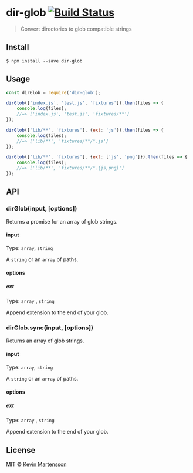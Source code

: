 # dir-glob [![Build Status](https://travis-ci.org/kevva/dir-glob.svg?branch=master)](https://travis-ci.org/kevva/dir-glob)

> Convert directories to glob compatible strings


## Install

```
$ npm install --save dir-glob
```


## Usage

```js
const dirGlob = require('dir-glob');

dirGlob(['index.js', 'test.js', 'fixtures']).then(files => {
	console.log(files);
	//=> ['index.js', 'test.js', 'fixtures/**']
});

dirGlob(['lib/**', 'fixtures'], {ext: 'js'}).then(files => {
	console.log(files);
	//=> ['lib/**', 'fixtures/**/*.js']
});

dirGlob(['lib/**', 'fixtures'], {ext: ['js', 'png']}).then(files => {
	console.log(files);
	//=> ['lib/**', 'fixtures/**/*.{js,png}']
});
```


## API

### dirGlob(input, [options])

Returns a promise for an array of glob strings.

#### input

Type: `array`, `string`

A `string` or an `array` of paths.

#### options

##### ext

Type: `array` , `string`

Append extension to the end of your glob.

### dirGlob.sync(input, [options])

Returns an array of glob strings.

#### input

Type: `array`, `string`

A `string` or an `array` of paths.

#### options

##### ext

Type: `array` , `string`

Append extension to the end of your glob.


## License

MIT © [Kevin Martensson](http://github.com/kevva)
